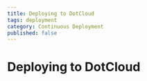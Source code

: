 ```yaml
---
title: Deploying to DotCloud
tags: deployment
category: Continuous Deployment
published: false
---
```


# Deploying to DotCloud
